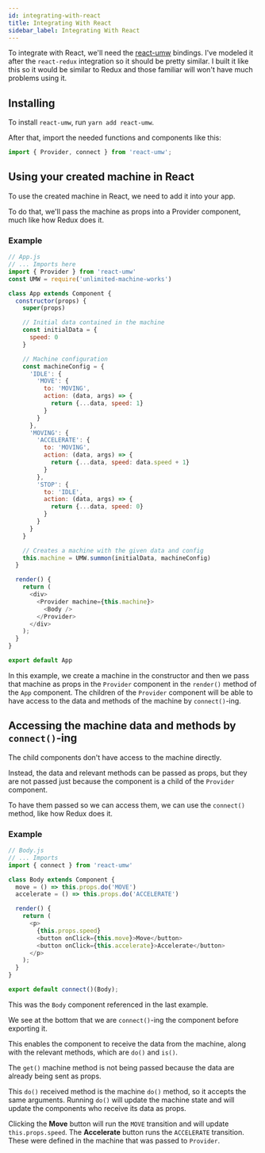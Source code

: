 ```yaml
---
id: integrating-with-react
title: Integrating With React
sidebar_label: Integrating With React
---
```


To integrate with React, we'll need the [react-umw](https://github.com/johnpaulada/react-umw) bindings. I've modeled it after the `react-redux` integration so it should be pretty similar. I built it like this so it would be similar to Redux and those familiar will won't have much problems using it.

## Installing
To install `react-umw`, run `yarn add react-umw`.

After that, import the needed functions and components like this:

```js
import { Provider, connect } from 'react-umw';
```

## Using your created machine in React
To use the created machine in React, we need to add it into your app.

To do that, we'll pass the machine as props into a Provider component, much like how Redux does it.

### Example
```js
// App.js
// ... Imports here
import { Provider } from 'react-umw'
const UMW = require('unlimited-machine-works')

class App extends Component {
  constructor(props) {
    super(props)

    // Initial data contained in the machine
    const initialData = {
      speed: 0
    }

    // Machine configuration
    const machineConfig = {
      'IDLE': {
        'MOVE': {
          to: 'MOVING',
          action: (data, args) => {
            return {...data, speed: 1}
          }
        }
      },
      'MOVING': {
        'ACCELERATE': {
          to: 'MOVING',
          action: (data, args) => {
            return {...data, speed: data.speed + 1}
          }
        },
        'STOP': {
          to: 'IDLE',
          action: (data, args) => {
            return {...data, speed: 0}
          }
        }
      }
    }

    // Creates a machine with the given data and config
    this.machine = UMW.summon(initialData, machineConfig)
  }

  render() {
    return (
      <div>
        <Provider machine={this.machine}>
          <Body />
        </Provider>
      </div>
    );
  }
}

export default App
```

In this example, we create a machine in the constructor and then we pass that machine as props in the `Provider` component in the `render()` method of the `App` component. The children of the `Provider` component will be able to have access to the data and methods of the machine by `connect()`-ing.

## Accessing the machine data and methods by `connect()`-ing
The child components don't have access to the machine directly.

Instead, the data and relevant methods can be passed as props, but they are not passed just because the component is a child of the `Provider` component.

To have them passed so we can access them, we can use the `connect()` method, like how Redux does it.

### Example
```js
// Body.js
// ... Imports
import { connect } from 'react-umw'

class Body extends Component {
  move = () => this.props.do('MOVE')
  accelerate = () => this.props.do('ACCELERATE')

  render() {
    return (
      <p>
        {this.props.speed}
        <button onClick={this.move}>Move</button>
        <button onClick={this.accelerate}>Accelerate</button>
      </p>
    );
  }
}

export default connect()(Body);
```

This was the `Body` component referenced in the last example.

We see at the bottom that we are `connect()`-ing the component before exporting it.

This enables the component to receive the data from the machine, along with the relevant methods, which are `do()` and `is()`.

The `get()` machine method is not being passed because the data are already being sent as props. 

This `do()` received method is the machine `do()` method, so it accepts the same arguments. Running `do()` will update the machine state and will update the components who receive its data as props.

Clicking the **Move** button will run the `MOVE` transition and will update `this.props.speed`. The **Accelerate** button runs the `ACCELERATE` transition. These were defined in the machine that was passed to `Provider`.